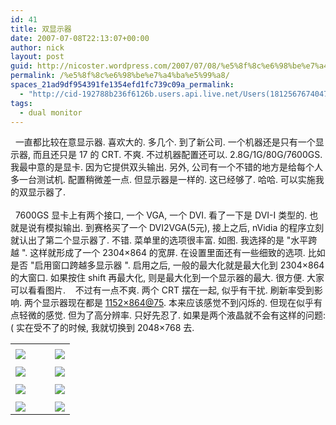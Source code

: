 ```yaml
---
id: 41
title: 双显示器
date: 2007-07-08T22:13:07+00:00
author: nick
layout: post
guid: http://nicoster.wordpress.com/2007/07/08/%e5%8f%8c%e6%98%be%e7%a4%ba%e5%99%a8
permalink: /%e5%8f%8c%e6%98%be%e7%a4%ba%e5%99%a8/
spaces_21ad9df954391fe1354efd1fc739c09a_permalink:
  - "http://cid-192788b236f6126b.users.api.live.net/Users(1812567674047566443)/Blogs('192788B236F6126B!102')/Entries('192788B236F6126B!230')?authkey=FlIl!wdwooA%24"
tags:
  - dual monitor
---
```

<div id="msgcns!192788B236F6126B!230" class="bvMsg">
<div>  一直都比较在意显示器. 喜欢大的. 多几个. 到了新公司. 一个机器还是只有一个显示器, 而且还只是 17 的 CRT. 不爽. 不过机器配置还可以. 2.8G/1G/80G/7600GS. 我最中意的是显卡. 因为它提供双头输出. 另外, 公司有一个不错的地方是给每个人多一台测试机. 配置稍微差一点. 但显示器是一样的. 这已经够了. 哈哈. 可以实施我的双显示器了. </div>
<div> </div>
<div>  7600GS 显卡上有两个接口, 一个 VGA, 一个 DVI. 看了一下是 DVI-I 类型的. 也就是说有模拟输出. 到赛格买了一个 DVI2VGA(5元), 接上之后, nVidia 的程序立刻就认出了第二个显示器了. 不错. 菜单里的选项很丰富. 如图. 我选择的是  "水平跨越 ". 这样就形成了一个 2304&#215;864 的宽屏. 在设置里面还有一些细致的选项. 比如是否  "启用窗口跨越多显示器 ". 启用之后, 一般的最大化就是最大化到 2304&#215;864 的大窗口. 如果按住 shift 再最大化, 则是最大化到一个显示器的最大. 很方便. 大家可以看看图片.    不过有一点不爽. 两个 CRT 摆在一起, 似乎有干扰. 刷新率受到影响. 两个显示器现在都是 <a href="mailto:1152x864@75">1152&#215;864@75</a>. 本来应该感觉不到闪烁的. 但现在似乎有点轻微的感觉. 但为了高分辨率. 只好先忍了. 如果是两个液晶就不会有这样的问题:( 实在受不了的时候, 我就切换到 2048&#215;768 去.</div>
</div>
<table cellspacing="0" border="0">
<tr>
<td></td>
</tr>
<tr>
<td valign="top"><a href="http://blufiles.storage.live.com/y1p3U7RfgzG9sy-xSv_DU0IEVGLjMhfbEUXo91YulM5U20mYErr1NWvIOJ0niA1VgbnITLp7gKpMYM" target="_blank" rel="WLPP;url=http://blufiles.storage.live.com/y1p3U7RfgzG9sy-xSv_DU0IEVGLjMhfbEUXo91YulM5U20mYErr1NWvIOJ0niA1VgbnITLp7gKpMYM;cnsid=cns&#033;192788B236F6126B&#033;231"><img src="http://blufiles.storage.live.com/y1p3U7RfgzG9sy-xSv_DU0IERf5FVnmLM_K3fyvagZBfMYVDiHcgPc6YBQmEcQMGAXR0W6ql9HIHNE" border="0" /></a></td>
<td width="15"></td>
<td valign="top"><a href="http://blufiles.storage.live.com/y1pAxw5OIRjeCZBOlWyr4sdrwnVVwUHJIpm9nIz5k7Es2_LvfwbwBGlu91OVUpradPAA1BCn8_xo6M" target='_blank' rel="WLPP;url=http://blufiles.storage.live.com/y1pAxw5OIRjeCZBOlWyr4sdrwnVVwUHJIpm9nIz5k7Es2_LvfwbwBGlu91OVUpradPAA1BCn8_xo6M;cnsid=cns&#033;192788B236F6126B&#033;232"><img src="http://blufiles.storage.live.com/y1pAxw5OIRjeCZBOlWyr4sdr9wG5ElO4-w3_aKOKdcRXgsurSt932idxYymctgagc8mkA2GAHW5yCE" border="0" /></a></td>
</tr>
<tr>
<td></td>
</tr>
<tr>
<td valign="top"><a href="http://blufiles.storage.live.com/y1pev69JNCzDgDNLmpfobm7aAZTREbt-aBKJvkq9q-uDX9qFtB-sqaIH-QWcZCBIHsEkpqEXm0pssw" target="_blank" rel="WLPP;url=http://blufiles.storage.live.com/y1pev69JNCzDgDNLmpfobm7aAZTREbt-aBKJvkq9q-uDX9qFtB-sqaIH-QWcZCBIHsEkpqEXm0pssw;cnsid=cns&#033;192788B236F6126B&#033;233"><img src="http://blufiles.storage.live.com/y1pev69JNCzDgDNLmpfobm7aKUoukoJRE7K8Maqfnnxu91xWiW4WPt5-o1KeXpyrCPvY281c6jDkpQ" border="0" /></a></td>
<td width="15"></td>
<td valign="top"><a href="http://blufiles.storage.live.com/y1pACEpogJIRdlla_dtVUoR5cLNaW4uFl4UZVZJXGaBLzXDXFXbu1Vr0Q9I3cShnsX-qwevTm6v9og" target='_blank' rel="WLPP;url=http://blufiles.storage.live.com/y1pACEpogJIRdlla_dtVUoR5cLNaW4uFl4UZVZJXGaBLzXDXFXbu1Vr0Q9I3cShnsX-qwevTm6v9og;cnsid=cns&#033;192788B236F6126B&#033;234"><img src="http://blufiles.storage.live.com/y1pACEpogJIRdlla_dtVUoR5Y_iCc8ngl8ANxdp3YPwh7colaSC7ucuuA-XpCYdCAc-dCqnseDkIC8" border="0" /></a></td>
</tr>
<tr>
<td></td>
</tr>
<tr>
<td valign="top"><a href="http://blufiles.storage.live.com/y1pENsQUYo8u49RQh7zybcVRKaNSdWPUkj5bwB83NHoCtgZViiwVwMA6AWVLATUdZb84SfgiwC8wcQ" target="_blank" rel="WLPP;url=http://blufiles.storage.live.com/y1pENsQUYo8u49RQh7zybcVRKaNSdWPUkj5bwB83NHoCtgZViiwVwMA6AWVLATUdZb84SfgiwC8wcQ;cnsid=cns&#033;192788B236F6126B&#033;235"><img src="http://blufiles.storage.live.com/y1pENsQUYo8u49RQh7zybcVRCKkZg9GSbbSYfBVxmj-apZSrIpoWNnh_nSkEhConOdApvFov8H2wKY" border="0" /></a></td>
<td width="15"></td>
<td valign="top"><a href="http://blufiles.storage.live.com/y1pcSlMXxV414Z2pPSjkNjznfIO0wv4qM48EoN_ejdhNRcl1vAIivDwp4votP-i7qLZquKtIGTvgKY" target='_blank' rel="WLPP;url=http://blufiles.storage.live.com/y1pcSlMXxV414Z2pPSjkNjznfIO0wv4qM48EoN_ejdhNRcl1vAIivDwp4votP-i7qLZquKtIGTvgKY;cnsid=cns&#033;192788B236F6126B&#033;248"><img src="http://blufiles.storage.live.com/y1pcSlMXxV414Z2pPSjkNjznUNZnqaCtvjT_ulohUTYDto4syqmbSp1WDc0OiXkK79FyZGSq8OB9cA" border="0" /></a></td>
</tr>
<tr>
<td></td>
</tr>
<tr>
<td valign="top"><a href="http://blufiles.storage.live.com/y1pESIfIhpdSFz-ExZ_Vf38WhOuKO7risHtLs8uacOIfM1BfzqQipoLTd-_CXQ0zh60UZiLLShTIMA" target="_blank" rel="WLPP;url=http://blufiles.storage.live.com/y1pESIfIhpdSFz-ExZ_Vf38WhOuKO7risHtLs8uacOIfM1BfzqQipoLTd-_CXQ0zh60UZiLLShTIMA;cnsid=cns&#033;192788B236F6126B&#033;249"><img src="http://blufiles.storage.live.com/y1pESIfIhpdSFz-ExZ_Vf38WidavM-pS666575vZSywx7lfSAnj64BqceDVU29em4-MV7fnvViX6O4" border="0" /></a></td>
<td width="15"></td>
<td valign="top"><a href="http://blufiles.storage.live.com/y1pHNgQCL9OL7H0dtlXWAx9ugSK4gfMEOXMXUFXmK5ZdjnKwiVWdOXjJzJ6gmlZUrG36wqjisvVkrk" target='_blank' rel="WLPP;url=http://blufiles.storage.live.com/y1pHNgQCL9OL7H0dtlXWAx9ugSK4gfMEOXMXUFXmK5ZdjnKwiVWdOXjJzJ6gmlZUrG36wqjisvVkrk;cnsid=cns&#033;192788B236F6126B&#033;236"><img src="http://blufiles.storage.live.com/y1pHNgQCL9OL7H0dtlXWAx9uj3t5QBIqDjKa4tLDBEvW9WE3MscNPfb3NRsRxdiULj9KPZAqMJd3Dk" border="0" /></a></td>
</tr>
</table>
